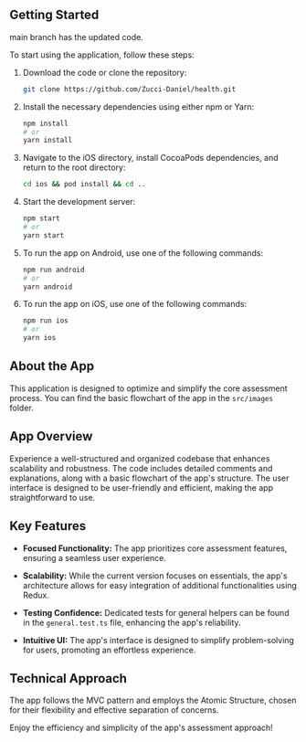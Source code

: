 ## Getting Started

main branch has the updated code.

To start using the application, follow these steps:

1. Download the code or clone the repository:
   
   ```bash
   git clone https://github.com/Zucci-Daniel/health.git
   ```

2. Install the necessary dependencies using either npm or Yarn:

   ```bash
   npm install
   # or
   yarn install
   ```

3. Navigate to the iOS directory, install CocoaPods dependencies, and return to the root directory:

   ```bash
   cd ios && pod install && cd ..
   ```

4. Start the development server:

   ```bash
   npm start
   # or
   yarn start
   ```

5. To run the app on Android, use one of the following commands:

   ```bash
   npm run android
   # or
   yarn android
   ```

6. To run the app on iOS, use one of the following commands:

   ```bash
   npm run ios
   # or
   yarn ios
   ```

## About the App

This application is designed to optimize and simplify the core assessment process. You can find the basic flowchart of the app in the `src/images` folder.

## App Overview

Experience a well-structured and organized codebase that enhances scalability and robustness. The code includes detailed comments and explanations, along with a basic flowchart of the app's structure. The user interface is designed to be user-friendly and efficient, making the app straightforward to use.

## Key Features

- **Focused Functionality:** The app prioritizes core assessment features, ensuring a seamless user experience.

- **Scalability:** While the current version focuses on essentials, the app's architecture allows for easy integration of additional functionalities using Redux.

- **Testing Confidence:** Dedicated tests for general helpers can be found in the `general.test.ts` file, enhancing the app's reliability.

- **Intuitive UI:** The app's interface is designed to simplify problem-solving for users, promoting an effortless experience.

## Technical Approach

The app follows the MVC pattern and employs the Atomic Structure, chosen for their flexibility and effective separation of concerns.

Enjoy the efficiency and simplicity of the app's assessment approach!
